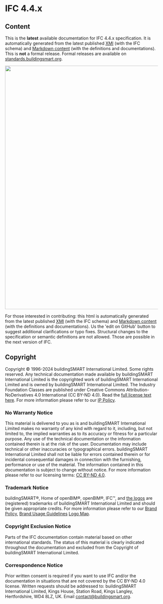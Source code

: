 # IFC 4.4.x

## Content

This is the **latest** available documentation for IFC 4.4.x specification. 
It is automatically generated from the latest published [XMI](https://github.com/buildingSMART/IFC4.4.x-development/tree/master/schemas) (with the IFC schema) and [Markdown content](https://github.com/buildingSMART/IFC4.4.x-development/tree/master/docs) (with the definitions and documentations).
This is **not** a formal release. Formal releases are available on [standards.buildingsmart.org](https://standards.buildingsmart.org/IFC/).

<img src="https://raw.githubusercontent.com/buildingSMART/IFC4.4.x-development/master/docs/assets/img/Dongping.jpg" width="800">

For those interested in contributing: this html is automatically generated from the latest published [XMI](https://github.com/buildingSMART/IFC4.3.x-development/tree/master/schemas) (with the IFC schema) and [Markdown content](https://github.com/buildingSMART/IFC4.3.x-development/tree/master/docs) (with the definitions and documentations).
Us the 'edit on GitHub' button to suggest additional clarifications or typo fixes. Structural changes to the specification or semantic definitions are not allowed. Those are possible in the next version of IFC.

## Copyright

Copyright © 1996-2024 buildingSMART International Limited. Some rights reserved. Any technical documentation made available by buildingSMART International Limited is the copyrighted work of buildingSMART International Limited and is owned by buildingSMART International Limited.
The Industry Foundation Classes are published under Creative Commons Attribution-NoDerivatives 4.0 International (CC BY-ND 4.0). Read the [full license text here](https://creativecommons.org/licenses/by-nd/4.0/legalcode).
For more information please refer to our [IP Policy](https://buildingsmart-1xbd3ajdayi.netdna-ssl.com/wp-content/uploads/2021/06/bSI-Intellectual-Property-Policy.pdf).

### No Warranty Notice

This material is delivered to you as is and buildingSMART International Limited makes no warranty of any kind with regard to it, including, but not limited to, the implied warranties as to its accuracy or fitness for a particular purpose. Any use of the technical documentation or the information contained therein is at the risk of the user. Documentation may include technical or other inaccuracies or typographical errors. buildingSMART International Limited shall not be liable for errors contained therein or for incidental consequential damages in connection with the furnishing, performance or use of the material. The information contained in this documentation is subject to change without notice.
For more information please refer to our licensing terms: [CC BY-ND 4.0](https://creativecommons.org/licenses/by-nd/4.0/legalcode).

### Trademark Notice

buildingSMART®, Home of openBIM®, openBIM®, IFC™, and [the logos](https://app.box.com/s/9dn4xylxdbh10lrx52nbhf3frcprrcqm) are (registered) trademarks of buildingSMART International Limited and should be given appropriate credits.
For more information please refer to our [Brand Policy](https://buildingsmart-1xbd3ajdayi.netdna-ssl.com/wp-content/uploads/2021/05/bSI_Brand_Policy_2021.pdf), [Brand Usage Guidelines](https://app.box.com/s/hoanziy6shn857yroe6rvfza6xygbs7y) [Logo Map](https://app.box.com/s/9dn4xylxdbh10lrx52nbhf3frcprrcqm).

### Copyright Exclusion Notice

Parts of the IFC documentation contain material based on other international standards. The status of this material is clearly indicated throughout the documentation and excluded from the Copyright of buildingSMART International Limited.

### Correspondence Notice

Prior written consent is required if you want to use IFC and/or the documentation in situations that are not covered by the CC BY-ND 4.0 license.
Written requests should be addressed to: buildingSMART International Limited, Kings House, Station Road, Kings Langley, Hertfordshire, WD4 8LZ, UK. Email [contact@buildingsmart.org](mailto:contact@buildingsmart.org).
